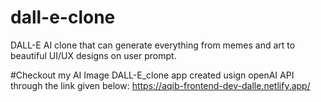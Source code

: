 # dall-e-clone
DALL-E AI clone that can generate everything from memes and art to beautiful UI/UX designs on user prompt.

#Checkout my AI Image DALL-E_clone app created usign openAI API through the link given below:
https://aqib-frontend-dev-dalle.netlify.app/
